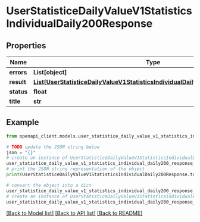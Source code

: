 # UserStatisticeDailyValueV1StatisticsIndividualDaily200Response


## Properties

Name | Type | Description | Notes
------------ | ------------- | ------------- | -------------
**errors** | **List[object]** |  | [optional] 
**result** | [**List[UserStatisticeDailyValueV1StatisticsIndividualDaily200ResponseResultInner]**](UserStatisticeDailyValueV1StatisticsIndividualDaily200ResponseResultInner.md) |  | [optional] 
**status** | **float** |  | [optional] 
**title** | **str** |  | [optional] 

## Example

```python
from openapi_client.models.user_statistice_daily_value_v1_statistics_individual_daily200_response import UserStatisticeDailyValueV1StatisticsIndividualDaily200Response

# TODO update the JSON string below
json = "{}"
# create an instance of UserStatisticeDailyValueV1StatisticsIndividualDaily200Response from a JSON string
user_statistice_daily_value_v1_statistics_individual_daily200_response_instance = UserStatisticeDailyValueV1StatisticsIndividualDaily200Response.from_json(json)
# print the JSON string representation of the object
print(UserStatisticeDailyValueV1StatisticsIndividualDaily200Response.to_json())

# convert the object into a dict
user_statistice_daily_value_v1_statistics_individual_daily200_response_dict = user_statistice_daily_value_v1_statistics_individual_daily200_response_instance.to_dict()
# create an instance of UserStatisticeDailyValueV1StatisticsIndividualDaily200Response from a dict
user_statistice_daily_value_v1_statistics_individual_daily200_response_from_dict = UserStatisticeDailyValueV1StatisticsIndividualDaily200Response.from_dict(user_statistice_daily_value_v1_statistics_individual_daily200_response_dict)
```
[[Back to Model list]](../README.md#documentation-for-models) [[Back to API list]](../README.md#documentation-for-api-endpoints) [[Back to README]](../README.md)


